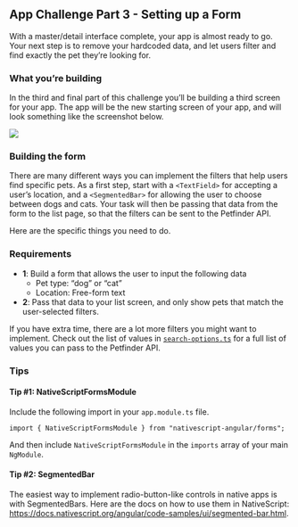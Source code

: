 ## App Challenge Part 3 - Setting up a Form

With a master/detail interface complete, your app is almost ready to go. Your next step is to remove your hardcoded data, and let users filter and find exactly the pet they’re looking for.

### What you’re building

In the third and final part of this challenge you’ll be building a third screen for your app. The app will be the new starting screen of your app, and will look something like the screenshot below.

![](/images/chapter9/0.png?raw=true)

### Building the form

There are many different ways you can implement the filters that help users find specific pets. As a first step, start with a `<TextField>` for accepting a user’s location, and a `<SegmentedBar>` for allowing the user to choose between dogs and cats. Your task will then be passing that data from the form to the list page, so that the filters can be sent to the Petfinder API.

Here are the specific things you need to do.

### Requirements

* **1**: Build a form that allows the user to input the following data
    * Pet type: “dog” or “cat”
    * Location: Free-form text
* **2**: Pass that data to your list screen, and only show pets that match the user-selected filters.

If you have extra time, there are a lot more filters you might want to implement. Check out the list of values in [`search-options.ts`](NativeScriptFhttps://github.com/NativeScript/workshop/blob/master/demo/app/models/search-options.tsormsModule) for a full list of values you can pass to the Petfinder API.

### Tips

#### Tip #1: NativeScriptFormsModule

Include the following import in your `app.module.ts` file.

```
import { NativeScriptFormsModule } from "nativescript-angular/forms";
```

And then include `NativeScriptFormsModule` in the `imports` array of your main `NgModule`.

#### Tip #2: SegmentedBar

The easiest way to implement radio-button-like controls in native apps is with SegmentedBars. Here are the docs on how to use them in NativeScript: https://docs.nativescript.org/angular/code-samples/ui/segmented-bar.html.
